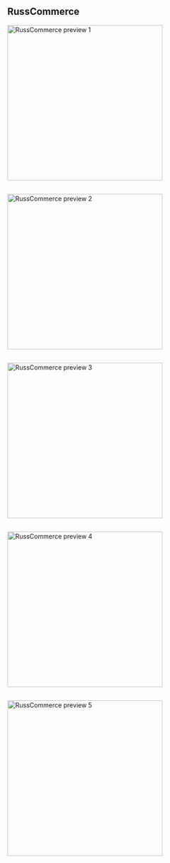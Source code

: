## RussCommerce

<div style="display:grid; grid-template-columns:repeat(auto-fit, minmax(300px, 1fr)); gap:30px">
  <img alt="RussCommerce preview 1" src=".\src\resources\preview\preview1.jpg" style="width:350px"/>

  <img alt="RussCommerce preview 2" src=".\src\resources\preview\preview2.jpg" style="width:350px"/>
 
  <img alt="RussCommerce preview 3" src=".\src\resources\preview\preview3.jpg" style="width:350px"/>

  <img alt="RussCommerce preview 4" src=".\src\resources\preview\preview4.jpg" style="width:350px"/>

  <img alt="RussCommerce preview 5" src=".\src\resources\preview\preview5.jpg" style="width:350px"/>
</div>

<br/>
